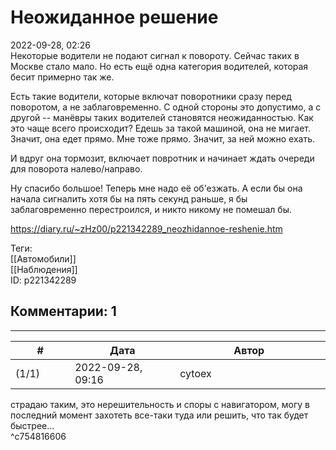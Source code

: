 Неожиданное решение
===================

  
2022-09-28, 02:26  
 Некоторые водители не подают сигнал к повороту. Сейчас таких в Москве стало мало. Но есть ещё одна категория водителей, которая бесит примерно так же.   
   
 Есть такие водители, которые включат поворотники сразу перед поворотом, а не заблаговременно. С одной стороны это допустимо, а с другой -- манёвры таких водителей становятся неожиданностью. Как это чаще всего происходит? Едешь за такой машиной, она не мигает. Значит, она едет прямо. Мне тоже прямо. Значит, за ней можно ехать.   
   
 И вдруг она тормозит, включает повротник и начинает ждать очереди для поворота налево/направо.   
   
 Ну спасибо большое! Теперь мне надо её об'езжать. А если бы она начала сигналить хотя бы на пять секунд раньше, я бы заблаговременно перестроился, и никто никому не помешал бы.   
  
<https://diary.ru/~zHz00/p221342289_neozhidannoe-reshenie.htm>  
  
Теги:  
[[Автомобили]]  
[[Наблюдения]]  
ID: p221342289  


Комментарии: 1
--------------

  


---



|         #         |              Дата              |                     Автор                     |           ID           |
| --- | --- | --- | --- |
| (1/1) | 2022-09-28, 09:16 | cytoex | c754816606 |

  
 страдаю таким, это нерешительность и споры с навигатором, могу в последний момент захотеть все-таки туда или решить, что так будет быстрее...   
 ^c754816606